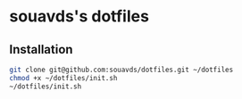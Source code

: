 # souavds's dotfiles

## Installation

```bash
git clone git@github.com:souavds/dotfiles.git ~/dotfiles
chmod +x ~/dotfiles/init.sh
~/dotfiles/init.sh
```
